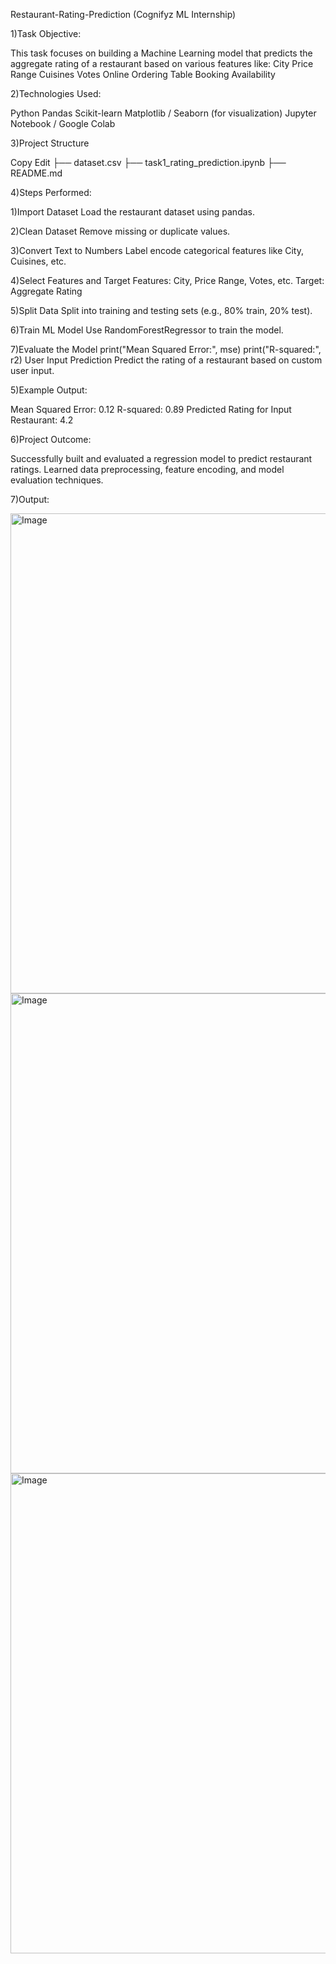 Restaurant-Rating-Prediction
(Cognifyz ML Internship)

1)Task Objective:

This task focuses on building a Machine Learning model that predicts the aggregate rating of a restaurant based on various features like:
City
Price Range
Cuisines
Votes
Online Ordering
Table Booking Availability

2)Technologies Used:

Python
Pandas
Scikit-learn
Matplotlib / Seaborn (for visualization)
Jupyter Notebook / Google Colab

3)Project Structure

Copy
Edit
├── dataset.csv
├── task1_rating_prediction.ipynb
├── README.md

4)Steps Performed:

1)Import Dataset
Load the restaurant dataset using pandas.

2)Clean Dataset
Remove missing or duplicate values.

3)Convert Text to Numbers
Label encode categorical features like City, Cuisines, etc.

4)Select Features and Target
Features: City, Price Range, Votes, etc.
Target: Aggregate Rating

5)Split Data
Split into training and testing sets (e.g., 80% train, 20% test).

6)Train ML Model
Use RandomForestRegressor to train the model.

7)Evaluate the Model
print("Mean Squared Error:", mse)
print("R-squared:", r2)
User Input Prediction
Predict the rating of a restaurant based on custom user input.

5)Example Output:

Mean Squared Error: 0.12
R-squared: 0.89
Predicted Rating for Input Restaurant: 4.2

6)Project Outcome:

Successfully built and evaluated a regression model to predict restaurant ratings.
Learned data preprocessing, feature encoding, and model evaluation techniques.

7)Output:

<img width="1360" height="768" alt="Image" src="https://github.com/user-attachments/assets/838caf64-e7b0-443c-be8b-54ad575d4007" />
<img width="1360" height="768" alt="Image" src="https://github.com/user-attachments/assets/d9ad86a8-728d-4dc5-9f6d-6bbdb390963e" />
<img width="1360" height="768" alt="Image" src="https://github.com/user-attachments/assets/4db042ee-a426-4b3d-9855-62aa14fdecb2" />
